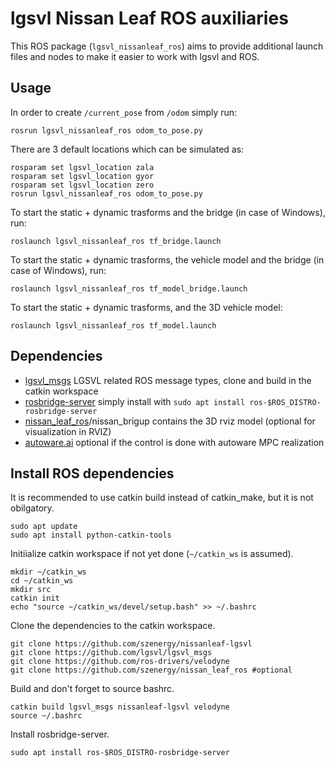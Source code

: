 # lgsvl Nissan Leaf ROS auxiliaries
This ROS package (`lgsvl_nissanleaf_ros`) aims to provide additional launch files and nodes to make it easier to work with lgsvl and ROS.

## Usage

In order to create `/current_pose` from `/odom` simply run:
```
rosrun lgsvl_nissanleaf_ros odom_to_pose.py
```

There are 3 default locations which can be simulated as:
```
rosparam set lgsvl_location zala
rosparam set lgsvl_location gyor
rosparam set lgsvl_location zero
rosrun lgsvl_nissanleaf_ros odom_to_pose.py
```
To start the static + dynamic trasforms and the bridge (in case of Windows), run:
```
roslaunch lgsvl_nissanleaf_ros tf_bridge.launch
```

To start the static + dynamic trasforms, the vehicle model and the bridge (in case of Windows), run:
```
roslaunch lgsvl_nissanleaf_ros tf_model_bridge.launch
```

To start the static + dynamic trasforms, and the 3D vehicle model:
```
roslaunch lgsvl_nissanleaf_ros tf_model.launch
```

## Dependencies
- [lgsvl_msgs](https://github.com/lgsvl/lgsvl_msgs) LGSVL related ROS message types, clone and build in the catkin workspace
- [rosbridge-server](http://wiki.ros.org/rosbridge_server) simply install with `sudo apt install ros-$ROS_DISTRO-rosbridge-server`
- [nissan_leaf_ros](https://github.com/szenergy/nissan_leaf_ros)/nissan_brigup contains the 3D rviz model (optional for visualization in RVIZ)
- [autoware.ai](https://github.com/Autoware-AI/autoware.ai) optional if the control is done with autoware MPC realization 

## Install ROS dependencies

It is recommended to use catkin build instead of catkin_make, but it is not obilgatory. 
```
sudo apt update
sudo apt install python-catkin-tools
```

Initiialize catkin workspace if not yet done (`~/catkin_ws` is assumed).
```
mkdir ~/catkin_ws
cd ~/catkin_ws
mkdir src
catkin init
echo "source ~/catkin_ws/devel/setup.bash" >> ~/.bashrc
```

Clone the dependencies to the catkin workspace.
```
git clone https://github.com/szenergy/nissanleaf-lgsvl
git clone https://github.com/lgsvl/lgsvl_msgs
git clone https://github.com/ros-drivers/velodyne
git clone https://github.com/szenergy/nissan_leaf_ros #optional
```

Build and don't forget to source bashrc.
```
catkin build lgsvl_msgs nissanleaf-lgsvl velodyne
source ~/.bashrc
```

Install rosbridge-server.
```
sudo apt install ros-$ROS_DISTRO-rosbridge-server
```